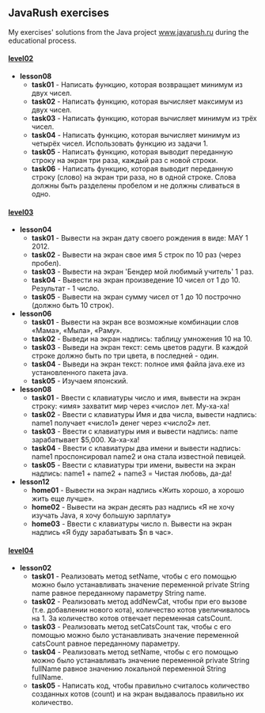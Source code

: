 ## JavaRush exercises

My exercises' solutions from the Java project www.javarush.ru during the educational process.

#### [level02](http://github.com/grint/JavaRush/tree/master/level02)
- **lesson08**
	- **task01** - Написать функцию, которая возвращает минимум из двух чисел.
	- **task02** - Написать функцию, которая вычисляет максимум из двух чисел.
	- **task03** - Написать функцию, которая вычисляет минимум из трёх чисел.
	- **task04** - Написать функцию, которая вычисляет минимум из четырёх чисел. Использовать функцию из задачи 1.
	- **task05** - Написать функцию, которая выводит переданную строку на экран три раза, каждый раз с новой строки.
	- **task06** - Написать функцию, которая выводит переданную строку (слово) на экран три раза, но в одной строке. Слова должны быть разделены пробелом и не должны сливаться в одно.

#### [level03](http://github.com/grint/JavaRush/tree/master/level03)
- **lesson04**
	- **task01** - Вывести на экран дату своего рождения в виде: MAY 1 2012.
	- **task02** - Вывести на экран свое имя 5 строк по 10 раз (через пробел).
	- **task03** - Вывести на экран 'Бендер мой любимый учитель' 1 раз.
	- **task04** - Вывести на экран произведение 10 чисел от 1 до 10. Результат - 1 число.
	- **task05** - Вывести на экран сумму чисел от 1 до 10 построчно (должно быть 10 строк).
- **lesson06**
	- **task01** - Вывести на экран все возможные комбинации слов «Мама», «Мыла», «Раму».
	- **task02** - Выведи на экран надпись: таблицу умножения 10 на 10.
	- **task03** - Выведи на экран текст: семь цветов радуги. В каждой строке должно быть по три цвета, в последней - один.
	- **task04** - Выведи на экран текст: полное имя файла java.exe из установленного пакета java.
	- **task05** - Изучаем японский.
- **lesson08**
	- **task01** - Ввести с клавиатуры число и имя, вывести на экран строку: «имя» захватит мир через «число» лет. Му-ха-ха!
	- **task02** - Ввести с клавиатуры Имя и два числа, вывести надпись: name1 получает «число1» денег через «число2» лет.
	- **task03** - Ввести с клавиатуры имя и вывести надпись: name зарабатывает $5,000. Ха-ха-ха!
	- **task04** - Ввести с клавиатуры два имени и вывести надпись: name1 проспонсировал name2 и она стала известной певицей.
	- **task05** - Ввести с клавиатуры три имени, вывести на экран надпись: name1 + name2 + name3 = Чистая любовь, да-да!
- **lesson12**
	- **home01** - Вывести на экран надпись «Жить хорошо, а хорошо жить еще лучше».
	- **home02** - Вывести на экран десять раз надпись «Я не хочу изучать Java, я хочу большую зарплату»
	- **home03** - Ввести с клавиатуры число n. Вывести на экран надпись «Я буду зарабатывать $n в час».

#### [level04](http://github.com/grint/JavaRush/tree/master/level4)
- **lesson02**
	- **task01** - Реализовать метод setName, чтобы с его помощью можно было устанавливать значение переменной private String name равное переданному параметру String name.
	- **task02** - Реализовать метод addNewCat, чтобы при его вызове (т.е. добавлении нового кота), количество котов увеличивалось на 1. За количество котов отвечает переменная catsCount.
	- **task03** - Реализовать метод setCatsCount так, чтобы с его помощью можно было устанавливать значение переменной catsCount равное переданному параметру.
	- **task04** - Реализовать метод setName, чтобы с его помощью можно было устанавливать значение переменной private String fullName равное значению локальной переменной String fullName.
	- **task05** - Написать код, чтобы правильно считалось количество созданных котов (count) и на экран выдавалось правильно их количество.
